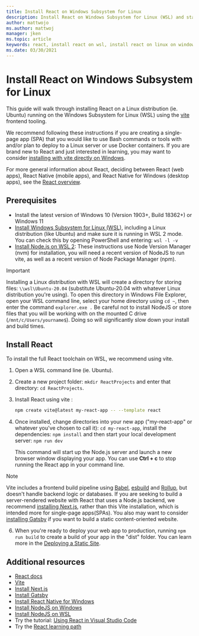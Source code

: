 ```yaml
---
title: Install React on Windows Subsystem for Linux
description: Install React on Windows Subsystem for Linux (WSL) and start developing web apps with React components and the create-react-app toolchain.
author: mattwojo
ms.author: mattwoj 
manager: jken
ms.topic: article
keywords: react, install react on wsl, install react on linux on windows, react and windows, react development with windows, react with windows 10, react on windows, react with wsl
ms.date: 03/30/2021
---
```


# Install React on Windows Subsystem for Linux

This guide will walk through installing React on a Linux distribution (ie. Ubuntu) running on the Windows Subsystem for Linux (WSL) using the [vite](https://vitejs.dev/) frontend tooling.

We recommend following these instructions if you are creating a single-page app (SPA) that you would like to use Bash commands or tools with and/or plan to deploy to a Linux server or use Docker containers. If you are brand new to React and just interested in learning, you may want to consider [installing with vite directly on Windows](./react-on-windows.md).

For more general information about React, deciding between React (web apps), React Native (mobile apps), and React Native for Windows (desktop apps), see the [React overview](./react-overview.md).

## Prerequisites

- Install the latest version of Windows 10 (Version 1903+, Build 18362+) or Windows 11
- [Install Windows Subsystem for Linux (WSL)](/windows/wsl/install-win10), including a Linux distribution (like Ubuntu) and make sure it is running in WSL 2 mode. You can check this by opening PowerShell and entering: `wsl -l -v`
- [Install Node.js on WSL 2](./nodejs-on-wsl.md): These instructions use Node Version Manager (nvm) for installation, you will need a recent version of NodeJS to run vite, as well as a recent version of Node Package Manager (npm).

> [!IMPORTANT]
> Installing a Linux distribution with WSL will create a directory for storing files: `\\wsl\Ubuntu-20.04` (substitute Ubuntu-20.04 with whatever Linux distribution you're using). To open this directory in Windows File Explorer, open your WSL command line, select your home directory using `cd ~`, then enter the command `explorer.exe .` Be careful not to install NodeJS or store files that you will be working with on the mounted C drive (`/mnt/c/Users/yourname$`). Doing so will significantly slow down your install and build times.

## Install React

To install the full React toolchain on WSL, we recommend using vite.

1. Open a WSL command line (ie. Ubuntu).

2. Create a new project folder: `mkdir ReactProjects` and enter that directory: `cd ReactProjects`.

3. Install React using vite :

    ```bash
    npm create vite@latest my-react-app -- --template react
    ```

4. Once installed, change directories into your new app ("my-react-app" or whatever you've chosen to call it): `cd my-react-app`, install the dependencies: `npm install` and then start your local development server: `npm run dev`

    This command will start up the Node.js server and launch a new browser window displaying your app. You can use **Ctrl + c** to stop running the React app in your command line.

> [!NOTE]
> Vite includes a frontend build pipeline using [Babel](https://babeljs.io/), [esbuild](https://esbuild.github.io/) and [Rollup](https://rollupjs.org/), but doesn't handle backend logic or databases. If you are seeking to build a server-rendered website with React that uses a Node.js backend, we recommend [installing Next.js](./nextjs-on-wsl.md), rather than this Vite installation, which is intended more for single-page apps(SPAs). You also may want to consider [installing Gatsby](./gatsby-on-wsl.md) if you want to build a static content-oriented website.

6. When you're ready to deploy your web app to production, running `npm run build` to  create a build of your app in the "dist" folder. You can learn more in the [Deploying a Static Site](https://vitejs.dev/guide/static-deploy.html).

## Additional resources

- [React docs](https://react.dev)
- [Vite](https://vitejs.dev/)
- [Install Next.js](./nextjs-on-wsl.md)
- [Install Gatsby](./gatsby-on-wsl.md)
- [Install React Native for Windows](https://microsoft.github.io/react-native-windows/docs/getting-started)
- [Install NodeJS on Windows](./nodejs-on-windows.md)
- [Install NodeJS on WSL](./nodejs-on-wsl.md)
- Try the tutorial: [Using React in Visual Studio Code](https://code.visualstudio.com/docs/nodejs/reactjs-tutorial)
- Try the [React learning path](/training/paths/react/)